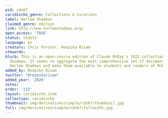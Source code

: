 ```yaml
---
pid: cds67
caridischo_genre: Collections & Curations
label: Harlem Shadows
claimed_genre: edition
link: http://www.harlemshadows.org/
open_access: 'TRUE'
status: Stable
language: en
creators: Chris Forster, Roopika Risam
stewards: 
blurb: This is an open-source edition of Claude McKay's 1922 collection of poems Harlem
  Shadows. It seeks to aggregate the most comprehensive set of documents related to
  Harlem Shadows and make them available to students and readers of McKay.
added_by: Roopika Risam
twitter: "@roopikarisam"
added_year: '2020'
notes: 
order: '133'
layout: caridischo_item
collection: caridischo
thumbnail: img/derivatives/simple/cds67/thumbnail.jpg
full: img/derivatives/simple/cds67/fullwidth.jpg
---
```

